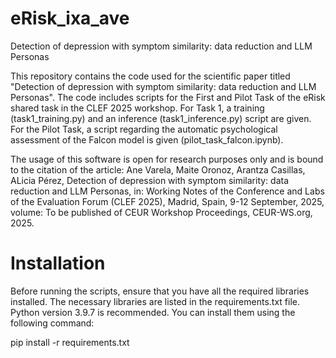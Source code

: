 # eRisk_ixa_ave
Detection of depression with symptom similarity: data reduction and LLM Personas

This repository contains the code used for the scientific paper titled "Detection of depression with symptom similarity: data reduction and LLM Personas". The code includes scripts for the First and Pilot Task of the eRisk shared task in the CLEF 2025 workshop. For Task 1, a training (task1_training.py) and an inference (task1_inference.py) script are given. For the Pilot Task, a script regarding the automatic psychological assessment of the Falcon model is given (pilot_task_falcon.ipynb).

The usage of this software is open for research purposes only and is bound to the citation of the article: Ane Varela, Maite Oronoz, Arantza Casillas, ALicia Pérez, Detection of depression with symptom similarity: data reduction and LLM Personas, in: Working Notes of the Conference and Labs of the Evaluation Forum (CLEF 2025), Madrid, Spain, 9-12 September, 2025, volume: To be published of CEUR Workshop Proceedings, CEUR-WS.org, 2025.

# Installation
Before running the scripts, ensure that you have all the required libraries installed. The necessary libraries are listed in the requirements.txt file. Python version 3.9.7 is recommended. You can install them using the following command:

pip install -r requirements.txt
